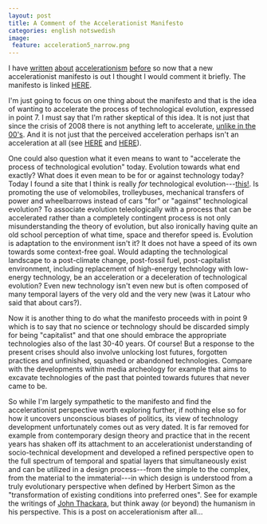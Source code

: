 ```yaml
---
layout: post
title: A Comment of the Accelerationist Manifesto
categories: english notswedish
image:
 feature: acceleration5_narrow.png
---
```


I have [written](2010-09-16-accelerationism-i-nick-land-skynet-och-den-cybernetiska-intensifieringen.html) [about](2010-09-17-accelerationism-ii-resan-mot-den-kosmiska-schizofrenin.html) [accelerationism](2010-09-17-accelerationism-iii-eskalationism-pirateri-och-den-absoluta-horisonten-for-manskligheten.html) [before](2010-01-19-pop-culture-and-tunnels.html) so now that a new accelerationist manifesto is out I thought I would comment it briefly. The manifesto is linked [HERE](http://speculativeheresy.wordpress.com/2013/05/14/celerity-a-critique-of-the-manifesto-for-an-accelerationist-politics/).

I'm just going to focus on one thing about the manifesto and that is the idea of wanting to accelerate the process of technological evolution, expressed in point 7. I must say that I'm rather skeptical of this idea. It is not just that since the crisis of 2008 there is not anything left to accelerate, [unlike in the 00's](http://copyriot.se/2010/01/13/pirate-politics-from-accelerationism-to-escalationism/). And it is not just that the perceived acceleration perhaps isn't an acceleration at all (see [HERE](http://www.lowtechmagazine.com/2008/02/faster-internet.html) and [HERE](2011-10-06-punks.html)).

One could also question what it even means to want to "accelerate the process of technological evolution" today. Evolution towards what end exactly? What does it even mean to be for or against technology today? Today I found a site that I think is really *for* technological evolution---[this!](http://lowtechmagazine.com/). Is promoting the use of velomobiles, trolleybuses, mechanical transfers of power and wheelbarrows instead of cars "for" or "against" technological evolution? To associate evolution teleologically with a process that can be accelerated rather than a completely contingent process is not only misunderstanding the theory of evolution, but also ironically having quite an old school perception of what time, space and therefor speed is. Evolution is adaptation to the environment isn't it? It does not have a speed of its own towards some context-free goal. Would adapting the technological landscape to a post-climate change, post-fossil fuel, post-capitalist environment, including replacement of high-energy technology with low-energy technology, be an acceleration or a deceleration of technological evolution? Even new technology isn't even new but is often composed of many temporal layers of the very old and the very new (was it Latour who said that about cars?).

Now it is another thing to do what the manifesto proceeds with in point 9 which is to say that no science or technology should be discarded simply for being "capitalist" and that one should embrace the appropriate technologies also of the last 30-40 years. Of course! But a response to the present crises should also involve unlocking lost futures, forgotten practices and unfinished, squashed or abandoned technologies. Compare with the developments within media archeology for example that aims to excavate technologies of the past that pointed towards futures that never came to be.

So while I'm largely sympathetic to the manifesto and find the accelerationist perspective worth exploring further, if nothing else so for how it uncovers unconscious biases of politics, its view of technology development unfortunately comes out as very dated. It is far removed for example from contemporary design theory and practice that in the recent years has shaken off its attachment to an accelerationist understanding of socio-technical development and developed a refined perspective open to the full spectrum of temporal and spatial layers that simultaneously exist and can be utilized in a design process---from the simple to the complex, from the material to the immaterial---in which design is understood from a truly evolutionary perspective when defined by Herbert Simon as the "transformation of existing conditions into preferred ones". See for example the writings of [John Thackara](http://www.doorsofperception.com/by-john-thackara/), but think away (or beyond) the humanism in his perspective. This is a post on accelerationism after all...
